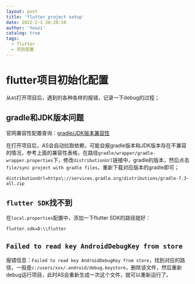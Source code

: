 ```yaml
---
layout: post
title: 'flutter project setup'
date: 2022-2-1 20:20:10
author: 'Youzi'
catalog: true
tags:
  - flutter
  - 项目配置
---
```


# flutter项目初始化配置

从`AS`打开项目后，遇到的各种各样的报错，记录一下debug的过程；

## gradle和JDK版本问题

官网兼容性配置查询：[gradle/JDK版本兼容性](https://docs.gradle.org/current/userguide/compatibility.html#compatibility)

在打开项目后，AS会自动拉取依赖，可能会报gradle版本和JDK版本存在不兼容的情况，参考上面的兼容性表格，在路径`gradle/wrapper/gradle-wrapper.properties`下，修改`distributionUrl`链接中，gradle的版本，然后点击`file/sync project with gradle files`，重新下载对应版本的gradle即可；

```
distributionUrl=https\://services.gradle.org/distributions/gradle-7.3-all.zip
```

## `flutter SDK`找不到

在`local.properties`配置中，添加一下flutter SDK的路径就好：

```
flutter.sdk=D:\\flutter
```

## `Failed to read key AndroidDebugKey from store`

报错信息：`Failed to read key AndroidDebugKey from store`，找到对应的路径，一般是`c:/users/xxx/.android/debug.keystore`，删除该文件，然后重新debug运行项目，此时AS会重新生成一次这个文件，就可以重新运行了。
